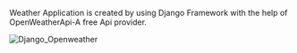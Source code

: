 Weather Application is created by using Django Framework with the help of OpenWeatherApi-A free Api provider.


![Django_Openweather](https://user-images.githubusercontent.com/114981861/232669614-0f124518-2cd7-442f-a2de-5647e5a88a7f.png)

